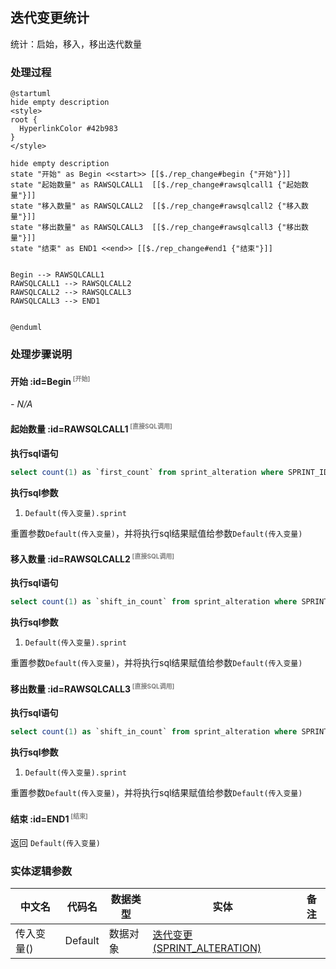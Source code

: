 ## 迭代变更统计 <!-- {docsify-ignore-all} -->

   统计：启始，移入，移出迭代数量

### 处理过程

```plantuml
@startuml
hide empty description
<style>
root {
  HyperlinkColor #42b983
}
</style>

hide empty description
state "开始" as Begin <<start>> [[$./rep_change#begin {"开始"}]]
state "起始数量" as RAWSQLCALL1  [[$./rep_change#rawsqlcall1 {"起始数量"}]]
state "移入数量" as RAWSQLCALL2  [[$./rep_change#rawsqlcall2 {"移入数量"}]]
state "移出数量" as RAWSQLCALL3  [[$./rep_change#rawsqlcall3 {"移出数量"}]]
state "结束" as END1 <<end>> [[$./rep_change#end1 {"结束"}]]


Begin --> RAWSQLCALL1
RAWSQLCALL1 --> RAWSQLCALL2
RAWSQLCALL2 --> RAWSQLCALL3
RAWSQLCALL3 --> END1


@enduml
```


### 处理步骤说明

#### 开始 :id=Begin<sup class="footnote-symbol"> <font color=gray size=1>[开始]</font></sup>



*- N/A*
#### 起始数量 :id=RAWSQLCALL1<sup class="footnote-symbol"> <font color=gray size=1>[直接SQL调用]</font></sup>



<p class="panel-title"><b>执行sql语句</b></p>

```sql
select count(1) as `first_count` from sprint_alteration where SPRINT_ID = ? and `type` = '1' and SPRINT_STATUS = '1'
```

<p class="panel-title"><b>执行sql参数</b></p>

1. `Default(传入变量).sprint`

重置参数`Default(传入变量)`，并将执行sql结果赋值给参数`Default(传入变量)`

#### 移入数量 :id=RAWSQLCALL2<sup class="footnote-symbol"> <font color=gray size=1>[直接SQL调用]</font></sup>



<p class="panel-title"><b>执行sql语句</b></p>

```sql
select count(1) as `shift_in_count` from sprint_alteration where SPRINT_ID = ? and `type` = '1' 

```

<p class="panel-title"><b>执行sql参数</b></p>

1. `Default(传入变量).sprint`

重置参数`Default(传入变量)`，并将执行sql结果赋值给参数`Default(传入变量)`

#### 移出数量 :id=RAWSQLCALL3<sup class="footnote-symbol"> <font color=gray size=1>[直接SQL调用]</font></sup>



<p class="panel-title"><b>执行sql语句</b></p>

```sql
select count(1) as `shift_in_count` from sprint_alteration where SPRINT_ID = ? and `type` = '2' 

```

<p class="panel-title"><b>执行sql参数</b></p>

1. `Default(传入变量).sprint`

重置参数`Default(传入变量)`，并将执行sql结果赋值给参数`Default(传入变量)`

#### 结束 :id=END1<sup class="footnote-symbol"> <font color=gray size=1>[结束]</font></sup>



返回 `Default(传入变量)`



### 实体逻辑参数

|    中文名   |    代码名    |  数据类型    |  实体   |备注 |
| --------| --------| -------- | -------- | --------   |
|传入变量(<i class="fa fa-check"/></i>)|Default|数据对象|[迭代变更(SPRINT_ALTERATION)](module/ProjMgmt/sprint_alteration.md)||
